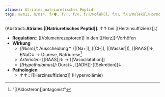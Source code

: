 ```yaml
---
aliases: Atriales natriuretisches Peptid
tags: m/m11, m/m14, f/🫀, f/🍺, f/⚙️, f/🧪/Molekül, f/🧪, f/🧪/Molekül/Hormon
---
```

(Abstract::**Atriales [[Natriuretisches Peptid]].** ↑↑ bei [[Herzinsuffizienz]].)
- **Regulation**:: [[Volumenrezeptoren]] in den [[Herz]]-Vorhöfen
- **Wirkung**
	- *[[Niere]]:* Ausscheidung↑ ([[Na+]], [[Cl-]], [[Wasser]]), [[RAAS]]↓, ENaC↓ → Diurese, Natriurese[^1]
	- *Arteriolen:* [[RAAS]]↓ → [[Vasodilatation]]
	- *[[Hypothalamus]]:* Durst↓, [[ADH]]-[[Sekretion]]↓
- **Pathologien**
	- **↑↑**:: [[Herzinsuffizienz]] (Hypervolämie)

[^1]: "[[Aldosteron]]antagonist"